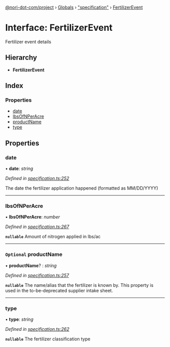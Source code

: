 [@nori-dot-com/project](../README.md) › [Globals](../globals.md) › ["specification"](../modules/_specification_.md) › [FertilizerEvent](_specification_.fertilizerevent.md)

# Interface: FertilizerEvent

Fertilizer event details

## Hierarchy

* **FertilizerEvent**

## Index

### Properties

* [date](_specification_.fertilizerevent.md#date)
* [lbsOfNPerAcre](_specification_.fertilizerevent.md#lbsofnperacre)
* [productName](_specification_.fertilizerevent.md#optional-productname)
* [type](_specification_.fertilizerevent.md#type)

## Properties

###  date

• **date**: *string*

*Defined in [specification.ts:252](https://github.com/nori-dot-eco/nori-dot-com/blob/feda5f8/packages/project/src/specification.ts#L252)*

The date the fertilizer application happened (formatted as MM/DD/YYYY)

___

###  lbsOfNPerAcre

• **lbsOfNPerAcre**: *number*

*Defined in [specification.ts:267](https://github.com/nori-dot-eco/nori-dot-com/blob/feda5f8/packages/project/src/specification.ts#L267)*

**`nullable`** 
Amount of nitrogen applied in lbs/ac

___

### `Optional` productName

• **productName**? : *string*

*Defined in [specification.ts:257](https://github.com/nori-dot-eco/nori-dot-com/blob/feda5f8/packages/project/src/specification.ts#L257)*

**`nullable`** 
The name/alias that the fertilizer is known by. This property is used in the to-be-deprecated supplier intake sheet.

___

###  type

• **type**: *string*

*Defined in [specification.ts:262](https://github.com/nori-dot-eco/nori-dot-com/blob/feda5f8/packages/project/src/specification.ts#L262)*

**`nullable`** 
The fertilizer classification type
